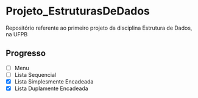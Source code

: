 # Projeto_EstruturasDeDados
Repositório referente ao primeiro projeto da disciplina Estrutura de Dados, na UFPB

## Progresso
- [ ] Menu
- [ ] Lista Sequencial
- [x] Lista Simplesmente Encadeada
- [x] Lista Duplamente Encadeada
